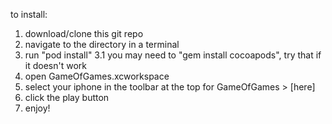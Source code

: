 
to install:

1. download/clone this git repo
2. navigate to the directory in a terminal
3. run "pod install"
    3.1 you may need to "gem install cocoapods", try that if it doesn't work
4. open GameOfGames.xcworkspace
5. select your iphone in the toolbar at the top for GameOfGames > [here]
6. click the play button
7. enjoy!
